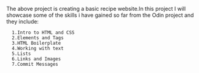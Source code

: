 The above project is creating a basic recipe website.In this project I will showcase some of the skills i have gained so far from the Odin project and they include:
     
      1.Intro to HTML and CSS
      2.Elements and Tags
      3.HTML Boilerplate
      4.Working with text
      5.Lists
      6.Links and Images
      7.Commit Messages